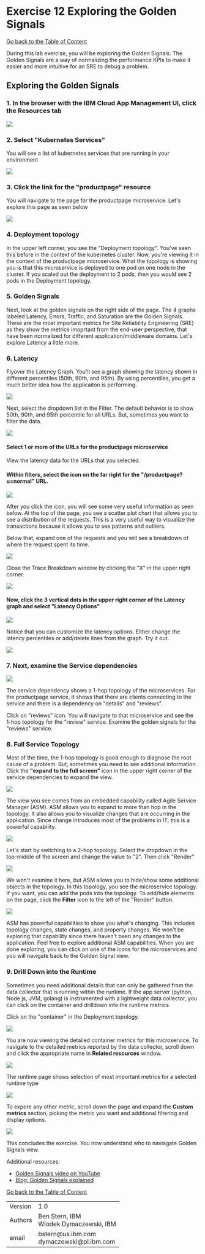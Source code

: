# Exercise 12 Exploring the Golden Signals

[Go back to the Table of Content](../../README.md)

During this lab exercise, you will be exploring the Golden Signals.  The Golden Signals are a way of normalizing the performance KPIs to make it easier and more intuitive for an SRE to debug a problem.

## Exploring the Golden Signals

### 1. In the browser with the IBM Cloud App Management UI, click the Resources tab

![](images/2020-01-19-17-21-00.png)

### 2. Select "Kubernetes Services"

You will see a list of kubernetes services that are running in your environment

![](images/2020-01-19-17-25-00.png)

### 3. Click the link for the "productpage" resource

You will navigate to the page for the productpage microservice.  Let's explore this page as seen below

![](images/2020-01-19-17-31-00.png)

### 4. Deployment topology

In the upper left corner, you see the "Deployment topology".  You've seen this before in the context of the kubernetes cluster.  Now, you're viewing it in the context of the productpage microservice.  What the topology is showing you is that this microservice is deployed to one pod on one node in the cluster.  If you scaled out the deployment to 2 pods, then you would see 2 pods in the Deployment topology.

### 5. Golden Signals

Next, look at the golden signals on the right side of the page.   The 4 graphs labeled Latency, Errors, Traffic, and Saturation are the Golden Signals.  These are the most important metrics for Site Reliability Engineering (SRE) as they show the metrics imoprtant from the end-user perspective, that have been normalized for different application/middleware domains.  Let's explore Latency a little more.

### 6. Latency

Flyover the Latency Graph.  You'll see a graph showing the latency shown in different percentiles (50th, 90th, and 95th).  By using percentiles, you get a much better idea how the applicaiton is performing.

![](images/2020-01-19-17-40-00.png)

Next, select the dropdown list in the Filter.  The default behavior is to show 50th, 90th, and 95th percentile for all URLs.  But, sometimes you want to filter the data.  

![](images/2020-01-20-08-12-32.png)

#### Select 1 or more of the URLs for the productpage microservice

View the latency data for the URLs that you selected.

#### Within filters, select the icon on the far right for the "/productpage?u=normal" URL.

![](images/2020-01-20-08-16-32.png)

After you click the icon, you will see some very useful information as seen below.  At the top of the page, you see a scatter plot chart that allows you to see a distribution of the requests.  This is a very useful way to visualize the transactions because it allows you to see patterns and outliers.  

Below that, expand one of the requests and you will see a breakdown of where the request spent its time.

![](images/2020-01-19-19-59-00.png)

Close the Trace Breakdown window by clicking the "X" in the upper right corner.

![](images/2020-01-20-08-19-27.png)

#### Now, click the 3 vertical dots in the upper right corner of the Latency graph and select "Latency Options"

![](images/2020-01-20-08-21-09.png)

Notice that you can customize the latency options.  Either change the latency percentiles or add/delete lines from the graph.  Try it out.

![](images/2020-01-19-17-49-00.png)

### 7. Next, examine the Service dependencies

![](images/2020-01-19-19-40-00.png)

The service dependency shows a 1-hop topology of the microservices.  For the productpage service, it shows that there are clients connecting to the service and there is a dependency on "details" and "reviews".  

Click on "reviews" icon.  You will navigate to that microservice and see the 1-hop topology for the "review" service.  Examine the golden signals for the "reviews" service.  

### 8. Full Service Topology

Most of the time, the 1-hop topology is good enough to diagnose the root cause of a problem.  But, sometimes you need to see additional information.  Click the **"expand to the full screen"** icon in the upper right corner of the service dependencies to expand the view.

![](images/2020-01-20-08-30-45.png)

The view you see comes from an embedded capability called Agile Service Manager (ASM).  ASM allows you to expand to more than hop in the topology. It also allows you to visualize changes that are occurring in the application.  Since change introduces most of the problems in IT, this is a powerful capability.

![](images/2020-01-19-19-46-00.png)

Let's start by switching to a 2-hop topology.  Select the dropdown in the top-middle of the screen and change the value to "2".  Then click "Render"

![](images/2020-01-20-08-35-09.png)

We won't examine it here, but ASM allows you to hide/show some additional objects in the topology.  In this topology, you see the microservice topology.  If you want, you can add the pods into the topology.  To add/hide elements on the page, click the **Filter** icon to the left of the "Render" button.

![](images/2020-01-20-08-36-10.png)

ASM has powerful capabilities to show you what's changing.  This includes topology changes, state changes, and property changes.  We won't be exploring that capability since there haven't been any changes to the application.  Feel free to explore additional ASM capabilities.  When you are done exploring, you can click on one of the icons for the microservices and you will navigate back to the Golden Signal view.

### 9. Drill Down into the Runtime

Sometimes you need additional details that can only be gathered from the data collector that is running within the runtime.  If the app server (python, Node.js, JVM, golang) is instrumented with a lightweight data collector, you can click on the container and drilldown into the runtime metrics.  

Click on the "container" in the Deployment topology.

![](images/2020-01-20-08-40-27.png)

You are now viewing the detailed container metrics for this microservice. To navigate to the detailed metrics reported by the data collector, scroll down and click the appropriate name in **Related resources** window.

![](images/2020-01-20-08-42-07.png)

The runtime page shows selection of most important metrics for a selected runtime type

![](images/2020-01-20-08-44-30.png)

To expore any other metric, scroll down the page and expand the **Custom metrics** section, picking the metric you want and additional filtering and display options.

![](images/2020-01-20-08-47-50.png)

This concludes the exercise. You now understand who to naviagate Golden Signals view.

Additional resources: 
- [Golden Signals video on YouTube](https://youtu.be/z5WLD6vANvw)
- [Blog: Golden Signals explained](https://www.ibm.com/cloud/blog/video-better-application-monitoring-with-sre-golden-signals)


[Go back to the Table of Content](../../README.md)

<table>
  <tr>
    <td>Version</td>
    <td>1.0</td>
  </tr>
  <tr>
    <td>Authors</td>
    <td>Ben Stern, IBM<br>Wlodek Dymaczewski, IBM</td>
  </tr>
  <tr>
    <td>email</td>
    <td>bstern@us.ibm.com<br>dymaczewski@pl.ibm.com<br></td>
  </tr>
</table>